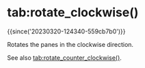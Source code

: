 # tab:rotate_clockwise()

{{since('20230320-124340-559cb7b0')}}

Rotates the panes in the clockwise direction.

See also [tab:rotate_counter_clockwise()](rotate_counter_clockwise.md).
